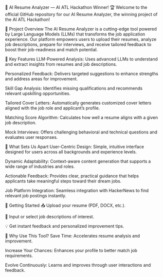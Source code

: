 🚀 AI Resume Analyzer — AI ATL Hackathon Winner! 🏆
Welcome to the official GitHub repository for our AI Resume Analyzer, the winning project of the AI ATL Hackathon!

🧠 Project Overview
The AI Resume Analyzer is a cutting-edge tool powered by Large Language Models (LLMs) that transforms the job application experience. Our platform empowers users to upload their resumes, analyze job descriptions, prepare for interviews, and receive tailored feedback to boost their job-readiness and match potential.

🔑 Key Features
LLM-Powered Analysis: Uses advanced LLMs to understand and extract insights from resumes and job descriptions.

Personalized Feedback: Delivers targeted suggestions to enhance strengths and address areas for improvement.

Skill Gap Analysis: Identifies missing qualifications and recommends relevant upskilling opportunities.

Tailored Cover Letters: Automatically generates customized cover letters aligned with the job role and applicant’s profile.

Matching Score Algorithm: Calculates how well a resume aligns with a given job description.

Mock Interviews: Offers challenging behavioral and technical questions and evaluates user responses.

🌟 What Sets Us Apart
User-Centric Design: Simple, intuitive interface designed for users across all backgrounds and experience levels.

Dynamic Adaptability: Context-aware content generation that supports a wide range of industries and roles.

Actionable Feedback: Provides clear, practical guidance that helps applicants take meaningful steps toward their dream jobs.

Job Platform Integration: Seamless integration with HackerNews to find relevant job postings instantly.

🚀 Getting Started
📤 Upload your resume (PDF, DOCX, etc.).

🎯 Input or select job descriptions of interest.

💡 Get instant feedback and personalized improvement tips.

🎯 Why Use This Tool?
Save Time: Accelerates resume analysis and improvement.

Increase Your Chances: Enhances your profile to better match job requirements.

Evolve Continuously: Learns and improves through user interactions and feedback.
